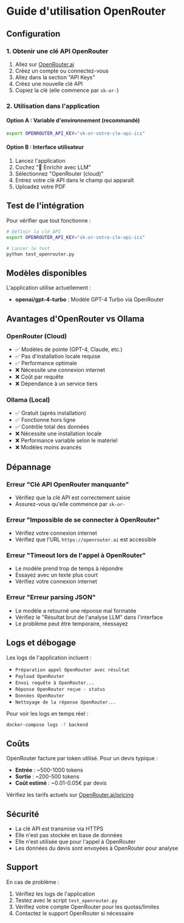 # Guide d'utilisation OpenRouter

## Configuration

### 1. Obtenir une clé API OpenRouter

1. Allez sur [OpenRouter.ai](https://openrouter.ai)
2. Créez un compte ou connectez-vous
3. Allez dans la section "API Keys"
4. Créez une nouvelle clé API
5. Copiez la clé (elle commence par `sk-or-`)

### 2. Utilisation dans l'application

#### Option A : Variable d'environnement (recommandé)
```bash
export OPENROUTER_API_KEY="sk-or-votre-cle-api-ici"
```

#### Option B : Interface utilisateur
1. Lancez l'application
2. Cochez "🤖 Enrichir avec LLM"
3. Sélectionnez "OpenRouter (cloud)"
4. Entrez votre clé API dans le champ qui apparaît
5. Uploadez votre PDF

## Test de l'intégration

Pour vérifier que tout fonctionne :

```bash
# Définir la clé API
export OPENROUTER_API_KEY="sk-or-votre-cle-api-ici"

# Lancer le test
python test_openrouter.py
```

## Modèles disponibles

L'application utilise actuellement :
- **openai/gpt-4-turbo** : Modèle GPT-4 Turbo via OpenRouter

## Avantages d'OpenRouter vs Ollama

### OpenRouter (Cloud)
- ✅ Modèles de pointe (GPT-4, Claude, etc.)
- ✅ Pas d'installation locale requise
- ✅ Performance optimale
- ❌ Nécessite une connexion internet
- ❌ Coût par requête
- ❌ Dépendance à un service tiers

### Ollama (Local)
- ✅ Gratuit (après installation)
- ✅ Fonctionne hors ligne
- ✅ Contrôle total des données
- ❌ Nécessite une installation locale
- ❌ Performance variable selon le matériel
- ❌ Modèles moins avancés

## Dépannage

### Erreur "Clé API OpenRouter manquante"
- Vérifiez que la clé API est correctement saisie
- Assurez-vous qu'elle commence par `sk-or-`

### Erreur "Impossible de se connecter à OpenRouter"
- Vérifiez votre connexion internet
- Vérifiez que l'URL `https://openrouter.ai` est accessible

### Erreur "Timeout lors de l'appel à OpenRouter"
- Le modèle prend trop de temps à répondre
- Essayez avec un texte plus court
- Vérifiez votre connexion internet

### Erreur "Erreur parsing JSON"
- Le modèle a retourné une réponse mal formatée
- Vérifiez le "Résultat brut de l'analyse LLM" dans l'interface
- Le problème peut être temporaire, réessayez

## Logs et débogage

Les logs de l'application incluent :
- `Préparation appel OpenRouter avec résultat`
- `Payload OpenRouter`
- `Envoi requête à OpenRouter...`
- `Réponse OpenRouter reçue - status`
- `Données OpenRouter`
- `Nettoyage de la réponse OpenRouter...`

Pour voir les logs en temps réel :
```bash
docker-compose logs -f backend
```

## Coûts

OpenRouter facture par token utilisé. Pour un devis typique :
- **Entrée** : ~500-1000 tokens
- **Sortie** : ~200-500 tokens
- **Coût estimé** : ~0.01-0.05€ par devis

Vérifiez les tarifs actuels sur [OpenRouter.ai/pricing](https://openrouter.ai/pricing)

## Sécurité

- La clé API est transmise via HTTPS
- Elle n'est pas stockée en base de données
- Elle n'est utilisée que pour l'appel à OpenRouter
- Les données du devis sont envoyées à OpenRouter pour analyse

## Support

En cas de problème :
1. Vérifiez les logs de l'application
2. Testez avec le script `test_openrouter.py`
3. Vérifiez votre compte OpenRouter pour les quotas/limites
4. Contactez le support OpenRouter si nécessaire 